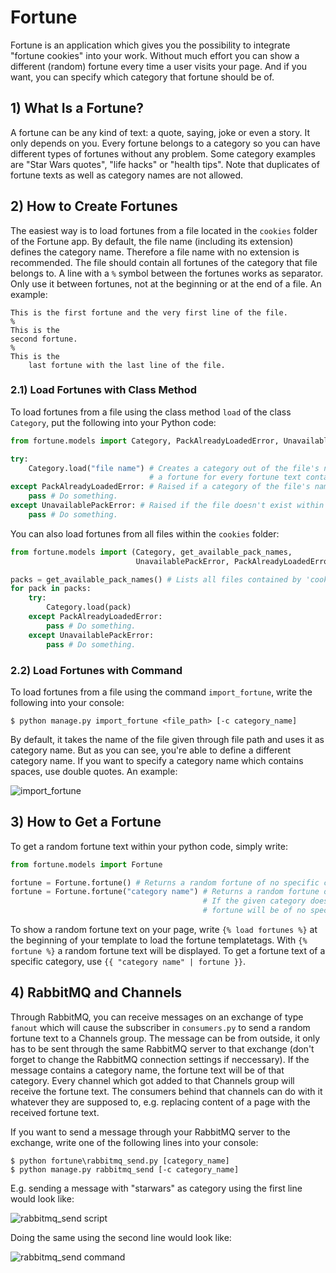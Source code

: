 # Fortune

Fortune is an application which gives you the possibility to integrate "fortune cookies" into your work.
Without much effort you can show a different (random) fortune every time a user visits your page.
And if you want, you can specify which category that fortune should be of.



## 1) What Is a Fortune?

A fortune can be any kind of text: a quote, saying, joke or even a story. It only depends on you.
Every fortune belongs to a category so you can have different types of fortunes without any problem.
Some category examples are "Star Wars quotes", "life hacks" or "health tips".
Note that duplicates of fortune texts as well as category names are not allowed.



## 2) How to Create Fortunes

The easiest way is to load fortunes from a file located in the `cookies` folder of the Fortune app.
By default, the file name (including its extension) defines the category name.
Therefore a file name with no extension is recommended.
The file should contain all fortunes of the category that file belongs to.
A line with a `%` symbol between the fortunes works as separator.
Only use it between fortunes, not at the beginning or at the end of a file.
An example:

    This is the first fortune and the very first line of the file.
    %
    This is the
    second fortune.
    %
    This is the
        last fortune with the last line of the file.



### 2.1) Load Fortunes with Class Method

To load fortunes from a file using the class method `load` of the class `Category`,
put the following into your Python code:

```python
from fortune.models import Category, PackAlreadyLoadedError, UnavailablePackError

try:
    Category.load("file name") # Creates a category out of the file's name and creates
                               # a fortune for every fortune text contained by the file.
except PackAlreadyLoadedError: # Raised if a category of the file's name already exists.
    pass # Do something.
except UnavailablePackError: # Raised if the file doesn't exist within 'cookies' folder.
    pass # Do something.
```

You can also load fortunes from all files within the `cookies` folder:

```python
from fortune.models import (Category, get_available_pack_names,
                            UnavailablePackError, PackAlreadyLoadedError)

packs = get_available_pack_names() # Lists all files contained by 'cookies' folder.
for pack in packs:
    try:
        Category.load(pack)
    except PackAlreadyLoadedError:
        pass # Do something.
    except UnavailablePackError:
        pass # Do something.
```



### 2.2) Load Fortunes with Command

To load fortunes from a file using the command `import_fortune`, write the following into your console:

    $ python manage.py import_fortune <file_path> [-c category_name]

By default, it takes the name of the file given through file path and uses it as category name.
But as you can see, you're able to define a different category name.
If you want to specify a category name which contains spaces, use double quotes.
An example:

![import_fortune](/images/import_fortune.jpg)



## 3) How to Get a Fortune

To get a random fortune text within your python code, simply write:

```python
from fortune.models import Fortune

fortune = Fortune.fortune() # Returns a random fortune of no specific category.
fortune = Fortune.fortune("category name") # Returns a random fortune of given category.
                                           # If the given category doesn't exist, the
                                           # fortune will be of no specific category.
```

To show a random fortune text on your page,
write `{% load fortunes %}` at the beginning of your template to load the fortune templatetags.
With `{% fortune %}` a random fortune text will be displayed.
To get a fortune text of a specific category, use `{{ "category name" | fortune }}`.



## 4) RabbitMQ and Channels

Through RabbitMQ, you can receive messages on an exchange of type `fanout`
which will cause the subscriber in `consumers.py` to send a random fortune text to a Channels group.
The message can be from outside, it only has to be sent through the same RabbitMQ server to that exchange
(don't forget to change the RabbitMQ connection settings if neccessary).
If the message contains a category name, the fortune text will be of that category.
Every channel which got added to that Channels group will receive the fortune text.
The consumers behind that channels can do with it whatever they are supposed to,
e.g. replacing content of a page with the received fortune text.

If you want to send a message through your RabbitMQ server to the exchange,
write one of the following lines into your console:

    $ python fortune\rabbitmq_send.py [category_name]
    $ python manage.py rabbitmq_send [-c category_name]

E.g. sending a message with "starwars" as category using the first line would look like:

![rabbitmq_send script](/images/rabbitmq_send_script.jpg)

Doing the same using the second line would look like:

![rabbitmq_send command](/images/rabbitmq_send_command.jpg)
